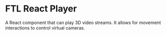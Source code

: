# FTL React Player

A React component that can play 3D video streams. It allows for movement interactions to control virtual cameras.

